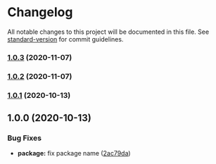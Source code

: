 # Changelog

All notable changes to this project will be documented in this file. See [standard-version](https://github.com/conventional-changelog/standard-version) for commit guidelines.

### [1.0.3](https://github.com/dnlup/hrtime-utils/compare/v1.0.2...v1.0.3) (2020-11-07)

### [1.0.2](https://github.com/dnlup/hrtime-utils/compare/v1.0.1...v1.0.2) (2020-11-07)

### [1.0.1](https://github.com/dnlup/hrtime-utils/compare/v1.0.0...v1.0.1) (2020-10-13)

## 1.0.0 (2020-10-13)


### Bug Fixes

* **package:** fix package name ([2ac79da](https://github.com/dnlup/hrtime-utils/commit/2ac79da11cff51427ef6204424d56f2cbd825e5f))
